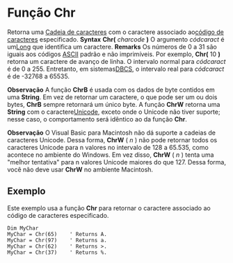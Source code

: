 
# Função Chr



Retorna uma [Cadeia de caracteres](b8bdf64f-5920-1ae9-16d0-b26d09524a30.md) com o caractere associado ao[código de caracteres](b8bdf64f-5920-1ae9-16d0-b26d09524a30.md) especificado.
 **Syntax**
 **Chr(** _charcode_ **)**
O argumento  _códcaract_[](b8bdf64f-5920-1ae9-16d0-b26d09524a30.md) é um[Long](b8bdf64f-5920-1ae9-16d0-b26d09524a30.md) que identifica um caractere.
 **Remarks**
Os números de 0 a 31 são iguais aos códigos [ASCII](b8bdf64f-5920-1ae9-16d0-b26d09524a30.md) padrão e não imprimíveis. Por exemplo, **Chr(** 10 **)** retorna um caractere de avanço de linha. O intervalo normal para _códcaract_ é de 0 a 255. Entretanto, em sistemas[DBCS](b8bdf64f-5920-1ae9-16d0-b26d09524a30.md), o intervalo real para  _códcaract_ é de -32768 a 65535.

 **Observação**  A função  **ChrB** é usada com os dados de byte contidos em uma **String**. Em vez de retornar um caractere, o que pode ser um ou dois bytes, **ChrB** sempre retornará um único byte. A função **ChrW** retorna uma **String** com o caractere[Unicode](b8bdf64f-5920-1ae9-16d0-b26d09524a30.md), exceto onde o Unicode não tiver suporte; nesse caso, o comportamento será idêntico ao da função  **Chr**.


 **Observação**  O Visual Basic para Macintosh não dá suporte a cadeias de caracteres Unicode. Dessa forma,  **ChrW** ( _n_ ) não pode retornar todos os caracteres Unicode para n valores no intervalo de 128 a 65.535, como acontece no ambiente do Windows. Em vez disso, **ChrW** ( _n_ ) tenta uma "melhor tentativa" para n valores Unicode maiores do que 127. Dessa forma, você não deve usar **ChrW** no ambiente Macintosh.


## Exemplo

Este exemplo usa a função  **Chr** para retornar o caractere associado ao código de caracteres especificado.


```
Dim MyChar
MyChar = Chr(65)    ' Returns A.
MyChar = Chr(97)    ' Returns a.
MyChar = Chr(62)    ' Returns >.
MyChar = Chr(37)    ' Returns %.


```

